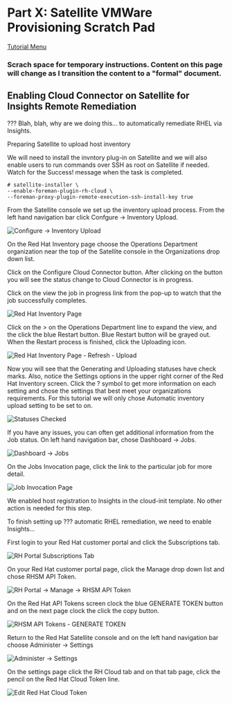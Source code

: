 # Part X: Satellite VMWare Provisioning Scratch Pad

[Tutorial Menu](https://github.com/pslucas0212/RedHat-Satellite-VM-Provisioning-to-vSphere-Tutorial)  

### Scrach space for temporary instructions. Content on this page will change as I transition the content to a "formal" document.

## Enabling Cloud Connector on Satellite for Insights Remote Remediation

??? Blah, blah, why are we doing this...  to automatically remediate RHEL via Insights.

Preparing Satellite to upload host inventory

We will need to install the invntory plug-in on Satellite and we will also enable users to run commands over SSH as root on Satellite if needed.  Watch for the Success! message when the task is completed.

```
# satellite-installer \
--enable-foreman-plugin-rh-cloud \
--foreman-proxy-plugin-remote-execution-ssh-install-key true
```

From the Satellite console we set up the inventory upload process.  From the left hand navigation bar click Confgure -> Inventory Upload.

![Configure -> Inventory Upload](/images/sat70.png)

On the Red Hat Inventory page choose the Operations Department organization near the top of the Satellite console in the Organizations drop down list.  

Click on the Configure Cloud Connector button.  After clicking on the button you  will see the status change to Cloud Connector is in progress.  

Click on the view the job in progress link from the pop-up to watch that the job successfully completes.

![Red Hat Inventory Page](/images/sat71.png)

Click on the > on the Operations Department line to expand the view, and the click the blue Restart button.  Blue Restart button will be grayed out.  When the Restart process is finished, click the Uploading icon.

![Red Hat Inventory Page - Refresh - Upload](/images/sat72.png)

Now you will see that the Generating and Uploading statuses have check marks.  Also, notice the Settings options in the upper right corner of the Red Hat Inventory screen.  Click the ? symbol to get more information on each setting and chose the settings that best meet your organizations requirements.  For this tutorial we will only chose Automatic inventory upload setting to be set to on.  

![Statuses Checked](/images/sat73.png)

If you have any issues, you can often get additional information from the Job status.  On left hand navigation bar, chose Dashboard -> Jobs.

![Dashboard -> Jobs](/images/sat74.png)

On the Jobs Invocation page, click the link to the particular job for more detail.

![Job Invocation Page](/sat/images/sat75.png)

We enabled host registration to Insights in the cloud-init template.  No other action is needed for this step.

To finish setting up ??? automatic RHEL remediation, we need to enable Insights...

First login to your Red Hat customer portal and click the Subscriptions tab.

![RH Portal Subscriptions Tab](/images/sat76.png)

On your Red Hat customer portal page, click the Manage drop down list and chose RHSM API Token.

![RH Portal -> Manage -> RHSM API Token](/inages/sat77.png)

On the Red Hat API Tokens screen clock the blue GENERATE TOKEN button and on the next page clock the click the copy button.

![RHSM API Tokens - GENERATE TOKEN](/images/sat78.png)

Return to the Red Hat Satellite console and on the left hand navigation bar choose Administer -> Settings

![Administer -> Settings](/images/sat79.png)

On the settings page click the RH Cloud tab and on that tab page, click the pencil on the Red Hat Cloud Token line.

![Edit Red Hat Cloud Token](/images/sat80.png)





